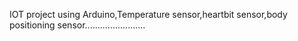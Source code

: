 IOT project using Arduino,Temperature sensor,heartbit sensor,body positioning sensor........................
